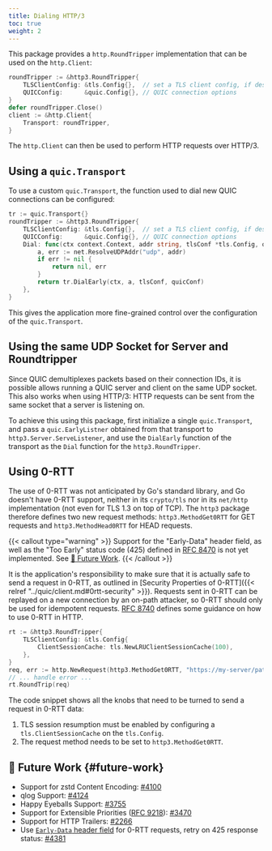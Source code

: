 ```yaml
---
title: Dialing HTTP/3
toc: true
weight: 2
---
```


This package provides a `http.RoundTripper` implementation that can be used on the `http.Client`:

```go
roundTripper := &http3.RoundTripper{
	TLSClientConfig: &tls.Config{},  // set a TLS client config, if desired
	QUICConfig:      &quic.Config{}, // QUIC connection options
}
defer roundTripper.Close()
client := &http.Client{
	Transport: roundTripper,
}
```

The `http.Client` can then be used to perform HTTP requests over HTTP/3.


## Using a `quic.Transport`

To use a custom `quic.Transport`, the function used to dial new QUIC connections can be configured:
```go
tr := quic.Transport{}
roundTripper := &http3.RoundTripper{
	TLSClientConfig: &tls.Config{},  // set a TLS client config, if desired 
	QUICConfig:      &quic.Config{}, // QUIC connection options 
	Dial: func(ctx context.Context, addr string, tlsConf *tls.Config, quicConf *quic.Config) (quic.EarlyConnection, error) {
		a, err := net.ResolveUDPAddr("udp", addr)
		if err != nil {
			return nil, err
		}
		return tr.DialEarly(ctx, a, tlsConf, quicConf)
	},
}
```

This gives the application more fine-grained control over the configuration of the `quic.Transport`.


## Using the same UDP Socket for Server and Roundtripper

Since QUIC demultiplexes packets based on their connection IDs, it is possible allows running a QUIC server and client on the same UDP socket. This also works when using HTTP/3: HTTP requests can be sent from the same socket that a server is listening on.

To achieve this using this package, first initialize a single `quic.Transport`, and pass a `quic.EarlyListner` obtained from that transport to `http3.Server.ServeListener`, and use the `DialEarly` function of the transport as the `Dial` function for the `http3.RoundTripper`.

## Using 0-RTT

The use of 0-RTT was not anticipated by Go's standard library, and Go doesn't have 0-RTT support, neither in its `crypto/tls` nor in its `net/http` implementation (not even for TLS 1.3 on top of TCP). The `http3` package therefore defines two new request methods: `http3.MethodGet0RTT` for GET requests and `http3.MethodHead0RTT` for HEAD requests.

{{< callout type="warning" >}}
  Support for the "Early-Data" header field, as well as the "Too Early" status code (425) defined in [RFC 8470](https://datatracker.ietf.org/doc/html/rfc8470#section-5.2) is not yet implemented. See [📝 Future Work](#future-work).
{{< /callout >}}

It is the application's responsibility to make sure that it is actually safe to send a request in 0-RTT, as outlined in [Security Properties of 0-RTT]({{< relref "../quic/client.md#0rtt-security" >}}). Requests sent in 0-RTT can be replayed on a new connection by an on-path attacker, so 0-RTT should only be used for idempotent requests. [RFC 8740](https://datatracker.ietf.org/doc/html/rfc8470) defines some guidance on how to use 0-RTT in HTTP.


```go
rt := &http3.RoundTripper{
	TLSClientConfig: &tls.Config{
		ClientSessionCache: tls.NewLRUClientSessionCache(100),
	},
}
req, err := http.NewRequest(http3.MethodGet0RTT, "https://my-server/path", nil)
// ... handle error ...
rt.RoundTrip(req)
```

The code snippet shows all the knobs that need to be turned to send a request in 0-RTT data:
1. TLS session resumption must be enabled by configuring a `tls.ClientSessionCache` on the `tls.Config`.
2. The request method needs to be set to `http3.MethodGet0RTT`.

## 📝 Future Work {#future-work}

* Support for zstd Content Encoding: [#4100](https://github.com/quic-go/quic-go/issues/4100)
* qlog Support: [#4124](https://github.com/quic-go/quic-go/issues/4124)
* Happy Eyeballs Support: [#3755](https://github.com/quic-go/quic-go/issues/3755)
* Support for Extensible Priorities ([RFC 9218](https://www.rfc-editor.org/rfc/rfc9218.html)): [#3470](https://github.com/quic-go/quic-go/issues/3470)
* Support for HTTP Trailers: [#2266](https://github.com/quic-go/quic-go/issues/2266)
* Use [`Early-Data` header field](https://datatracker.ietf.org/doc/html/rfc8470#section-5.1) for 0-RTT requests, retry on 425 response status: [#4381](https://github.com/quic-go/quic-go/issues/4381)
